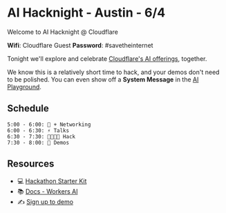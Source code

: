 # AI Hacknight - Austin - 6/4


Welcome to AI Hacknight @ Cloudflare

**Wifi**: Cloudflare Guest
**Password**: #savetheinternet

Tonight we'll explore and celebrate [Cloudflare's AI offerings](https://developers.cloudflare.com/workers-ai/), together.

We know this is a relatively short time to hack, and your demos don't need to be polished. You can even show off a **System Message** in the [AI Playground](https://playground.ai.cloudflare.com/).

## Schedule

```
5:00 - 6:00: 🌮 + Networking
6:00 - 6:30: ⚡️ Talks
6:30 - 7:30: 🧑‍💻👩‍💻 Hack
7:30 - 8:00: 👏 Demos
```

## Resources

- 💻 [Hackathon Starter Kit](https://github.com/craigsdennis/hackathon-helper-workers-ai)
- 📚 [Docs - Workers AI](https://developers.cloudflare.com/workers-ai)
- ✍️ [Sign up to demo](https://forms.gle/sqAHhGhnM3HTAoot8)